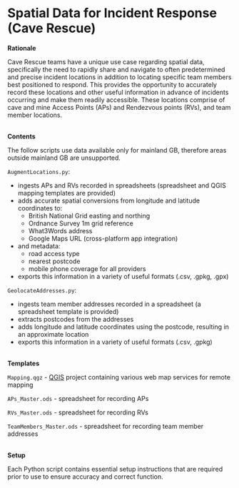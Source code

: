 # Spatial Data for Incident Response (Cave Rescue)

**Rationale**

Cave Rescue teams have a unique use case regarding spatial data, specifically the need to rapidly share and navigate to often predetermined and precise incident locations in addition to locating specific team members best positioned to respond. This provides the opportunity to accurately record these locations and other useful information in advance of incidents occurring and make them readily accessible. These locations comprise of cave and mine Access Points (APs) and Rendezvous points (RVs), and team member locations.

\
**Contents**

The follow scripts use data available only for mainland GB, therefore areas outside mainland GB are unsupported.

```AugmentLocations.py```:
- ingests APs and RVs recorded in spreadsheets (spreadsheet and QGIS mapping templates are provided)
- adds accurate spatial conversions from longitude and latitude coordinates to:
  - British National Grid easting and northing
  - Ordnance Survey 1m grid reference
  - What3Words address
  - Google Maps URL (cross-platform app integration)
- and metadata:
  - road access type
  - nearest postcode
  - mobile phone coverage for all providers
- exports this information in a variety of useful formats (.csv, .gpkg, .gpx)

```GeolocateAddresses.py```:
- ingests team member addresses recorded in a spreadsheet (a spreadsheet template is provided)
- extracts postcodes from the addresses
- adds longitude and latitude coordinates using the postcode, resulting in an approximate location
- exports this information in a variety of useful formats (.csv, .gpkg)

\
**Templates**

```Mapping.qgz``` - [QGIS](https://qgis.org/en/site/) project containing various web map services for remote mapping

```APs_Master.ods``` - spreadsheet for recording APs

```RVs_Master.ods``` - spreadsheet for recording RVs

```TeamMembers_Master.ods``` - spreadsheet for recording team member addresses

\
**Setup**

Each Python script contains essential setup instructions that are required prior to use to ensure accuracy and correct function.
